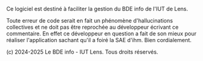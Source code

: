Ce logiciel est destiné à faciliter la gestion du BDE info de l'IUT de Lens.

Toute erreur de code serait en fait un phénomène d'hallucinations
collectives et ne doit pas être reprochée au développeur
écrivant ce commentaire. En effet ce développeur en question
a fait de son mieux pour réaliser l'application sachant qu'il a foiré
la SAE d'ihm. Bien cordialement.

(c) 2024-2025 Le BDE info - IUT Lens.
Tous droits réservés.
